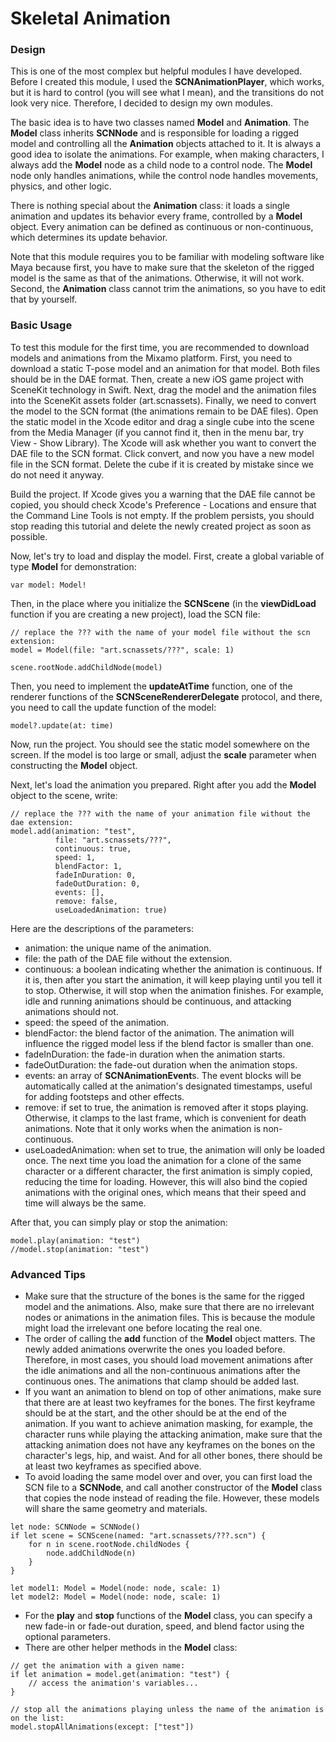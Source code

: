 # Skeletal Animation
### Design
This is one of the most complex but helpful modules I have developed. Before I created this module, I used the **SCNAnimationPlayer**, which works, but it is hard to control (you will see what I mean), and the transitions do not look very nice. Therefore, I decided to design my own modules. 

The basic idea is to have two classes named **Model** and **Animation**. The **Model** class inherits **SCNNode** and is responsible for loading a rigged model and controlling all the **Animation** objects attached to it. It is always a good idea to isolate the animations. For example, when making characters, I always add the **Model** node as a child node to a control node. The **Model** node only handles animations, while the control node handles movements, physics, and other logic. 

There is nothing special about the **Animation** class: it loads a single animation and updates its behavior every frame, controlled by a **Model** object. Every animation can be defined as continuous or non-continuous, which determines its update behavior.

Note that this module requires you to be familiar with modeling software like Maya because first, you have to make sure that the skeleton of the rigged model is the same as that of the animations. Otherwise, it will not work. Second, the **Animation** class cannot trim the animations, so you have to edit that by yourself.
### Basic Usage
To test this module for the first time, you are recommended to download models and animations from the Mixamo platform. First, you need to download a static T-pose model and an animation for that model. Both files should be in the DAE format. Then, create a new iOS game project with SceneKit technology in Swift. Next, drag the model and the animation files into the SceneKit assets folder (art.scnassets). Finally, we need to convert the model to the SCN format (the animations remain to be DAE files). Open the static model in the Xcode editor and drag a single cube into the scene from the Media Manager (if you cannot find it, then in the menu bar, try View - Show Library). The Xcode will ask whether you want to convert the DAE file to the SCN format. Click convert, and now you have a new model file in the SCN format. Delete the cube if it is created by mistake since we do not need it anyway.

Build the project. If Xcode gives you a warning that the DAE file cannot be copied, you should check Xcode's Preference - Locations and ensure that the Command Line Tools is not empty. If the problem persists, you should stop reading this tutorial and delete the newly created project as soon as possible.

Now, let's try to load and display the model. First, create a global variable of type **Model** for demonstration:
```
var model: Model!
```
Then, in the place where you initialize the **SCNScene** (in the **viewDidLoad** function if you are creating a new project), load the SCN file:
```
// replace the ??? with the name of your model file without the scn extension:
model = Model(file: "art.scnassets/???", scale: 1)

scene.rootNode.addChildNode(model)
```
Then, you need to implement the **updateAtTime** function, one of the renderer functions of the **SCNSceneRendererDelegate** protocol, and there, you need to call the update function of the model:
```
model?.update(at: time)
```
Now, run the project. You should see the static model somewhere on the screen. If the model is too large or small, adjust the **scale** parameter when constructing the **Model** object.

Next, let's load the animation you prepared. Right after you add the **Model** object to the scene, write:
```
// replace the ??? with the name of your animation file without the dae extension:
model.add(animation: "test", 
          file: "art.scnassets/???", 
          continuous: true, 
          speed: 1, 
          blendFactor: 1, 
          fadeInDuration: 0, 
          fadeOutDuration: 0, 
          events: [], 
          remove: false,
          useLoadedAnimation: true)
```
Here are the descriptions of the parameters:
- animation: the unique name of the animation.
- file: the path of the DAE file without the extension.
- continuous: a boolean indicating whether the animation is continuous. If it is, then after you start the animation, it will keep playing until you tell it to stop. Otherwise, it will stop when the animation finishes. For example, idle and running animations should be continuous, and attacking animations should not.
- speed: the speed of the animation.
- blendFactor: the blend factor of the animation. The animation will influence the rigged model less if the blend factor is smaller than one.
- fadeInDuration: the fade-in duration when the animation starts.
- fadeOutDuration: the fade-out duration when the animation stops.
- events: an array of **SCNAnimationEvent**s. The event blocks will be automatically called at the animation's designated timestamps, useful for adding footsteps and other effects.
- remove: if set to true, the animation is removed after it stops playing. Otherwise, it clamps to the last frame, which is convenient for death animations. Note that it only works when the animation is non-continuous.
- useLoadedAnimation: when set to true, the animation will only be loaded once. The next time you load the animation for a clone of the same character or a different character, the first animation is simply copied, reducing the time for loading. However, this will also bind the copied animations with the original ones, which means that their speed and time will always be the same.

After that, you can simply play or stop the animation:
```
model.play(animation: "test")
//model.stop(animation: "test")
```
### Advanced Tips
- Make sure that the structure of the bones is the same for the rigged model and the animations. Also, make sure that there are no irrelevant nodes or animations in the animation files. This is because the module might load the irrelevant one before locating the real one.
- The order of calling the **add** function of the **Model** object matters. The newly added animations overwrite the ones you loaded before. Therefore, in most cases, you should load movement animations after the idle animations and all the non-continuous animations after the continuous ones. The animations that clamp should be added last.
- If you want an animation to blend on top of other animations, make sure that there are at least two keyframes for the bones. The first keyframe should be at the start, and the other should be at the end of the animation. If you want to achieve animation masking, for example, the character runs while playing the attacking animation, make sure that the attacking animation does not have any keyframes on the bones on the character's legs, hip, and waist. And for all other bones, there should be at least two keyframes as specified above.
- To avoid loading the same model over and over, you can first load the SCN file to a **SCNNode**, and call another constructor of the **Model** class that copies the node instead of reading the file. However, these models will share the same geometry and materials.
```
let node: SCNNode = SCNNode()
if let scene = SCNScene(named: "art.scnassets/???.scn") {
    for n in scene.rootNode.childNodes {
        node.addChildNode(n)
    }
}

let model1: Model = Model(node: node, scale: 1)
let model2: Model = Model(node: node, scale: 1)
```
- For the **play** and **stop** functions of the **Model** class, you can specify a new fade-in or fade-out duration, speed, and blend factor using the optional parameters.
- There are other helper methods in the **Model** class:
```
// get the animation with a given name:
if let animation = model.get(animation: "test") {
    // access the animation's variables...
}

// stop all the animations playing unless the name of the animation is on the list:
model.stopAllAnimations(except: ["test"])
```
